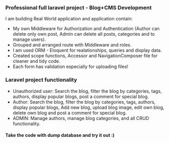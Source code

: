 ### Professional full laravel project - Blog+CMS Development
I am building Real World application and application contain:
- My own Middleware for Authorization and Authentication
(Author can delete only own post, Admin can delete all posts, categories and to manage users).
- Grouped and arranged route with Middleware and roles.
- I am used ORM - Eloquent for realationships, queries and display data.
- Created scope functions, Accessor and NavigationComposer file for cleaner and tidy code.
- Each form has validation especially for uploading files!
### Laravel project functionality
* Unauthorized user: Search the blog, filter the blog by categories, tags, authors, display popular blogs, post a comment for special blog.
* Author: Search the blog, filter the blog by categories, tags, authors, display popular blogs, Add new blog, upload blog image, edit own blog, delete own blog and post a comment for special blog.
* ADMIN: Manage authors, manage blog categories, and all CRUD functionality.
#### Take the code with dump database and try it out :)

